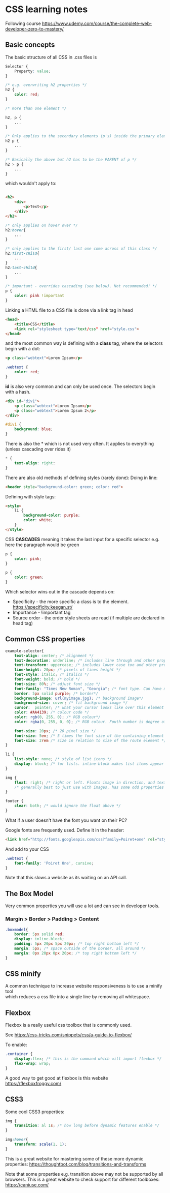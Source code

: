 # CSS learning notes
Following course https://www.udemy.com/course/the-complete-web-developer-zero-to-mastery/

## Basic concepts
The basic structure of all CSS in .css files is 

``` css
Selector {
    Property: value;
}

/* e.g. overwriting h2 properties */
h2 {
    color: red;
}

/* more than one element */

h2, p {
    ...
}

/* Only applies to the secondary elements (p's) inside the primary elements (h2's) */
h2 p {
    ...
}

/* Basically the above but h2 has to be the PARENT of p */
h2 > p {
    ...
}
```
which wouldn't apply to:
``` html

<h2>
    <div>
        <p>Text</p>
    </div>
</h2>
```

``` css
/* only applies on hover over */
h2:hover{
    ...
}

/* only applies to the first/ last one come across of this class */
h2:first-child{
    ...
}
h2:last-child{
    ...
}

/* important - overrides cascading (see below). Not recommended! */
p {
    color: pink !important
}
``` 
Linking a HTML file to a CSS file is done via a link tag in head

``` html
<head>
    <title>CSS</title>
    <link rel="stylesheet type="text/css" href="style.css">
</head>
```

and the most common way is defining with a **class** tag, where the selectors begin with a dot:

``` html
<p class="webtext">Lorem Ipsum</p>
```
``` css
.webtext {
    color: red;
}
```
**id** is also very common and can only be used once. The selectors begin with a hash.
``` html
<div id="div1">
    <p class="webtext">Lorem Ipsum</p>
    <p class="webtext">Lorem Ipsum 2</p>
</div>
```
``` css
#div1 {
    background: blue;
}
```

There is also the * which is not used very often. It applies to everything (unless cascading over rides it)
``` css
* {
    text-align: right:
}
```

There are also old methods of defining styles (rarely done):
Doing in line:
``` html
<header style="background-color: green; color: red">
```
Defining with style tags:
``` html
<style>
    li {
        background-color: purple;
        color: white;
    }
</style>
```

CSS **CASCADES** meaning it takes the last input for a specific selector
e.g. here the paragraph would be green

``` css
p {
    color: pink;
}

p {
    color: green;
}
```

Which selector wins out in the cascade depends on:
- Specificity - the more specific a class is to the element. https://specificity.keegan.st/
- Importance - !important tag
- Source order - the order style sheets are read (if multiple are declared in head tag)

## Common CSS properties

```css
example-selector{
    text-align: center; /* alignment */
    text-decoration: underline; /* includes line through and other props */
    text-transform: uppercase; /* includes lower case too and other props */
    line-height: 20px; /* pixels of lines height */
    font-style: italic; /* italics */
    font-weight: bold; /* bold */
    font-size: 80%; /* adjust font size */
    font-family: "Times New Roman", "Georgia"; /* font type. Can have multiple. If the PC doesn't have a font it tries the next */
    border: 5px solid purple; /* border*/
    background-image: url(myimage.jpg); /* background image*/
    background-size: cover; /* fit background image */
    cursor:  pointer; /* what your cursor looks like over this element */
    color: #AA4139; /* colour code */
    color: rgb(0, 255, 0); /* RGB colour*/
    color: rgba(0, 255, 0, 0); /* RGB colour. Fouth number is degree of transparency */

    font-size: 20px; /* 20 pixel size */
    font-size: 5em; /* 5 times the font size of the containing element's font size */
    font-size: 2rem /* size in relation to size of the route element */
}

li {
    list-style: none; /* style of list icons */
    display: block; /* for lists. inline-block makes list items appear in line */
}

img {
    float: right; /* right or left. Floats image in direction, and text wraps around */
    /* generally best to just use with images, has some odd properties */
}

footer {
    clear: both; /* would ignore the float above */
}
```

What if a user doesn't have the font you want on their PC?

Google fonts are frequently used.
Define it in the header:
``` html
<link href="http://fonts.googleapis.com/css?family=Poiret+one" rel="stylesheet">
```
And add to your CSS
``` css
.webtext {
    font-family: 'Poiret One', cursive;
}
```
Note that this slows a website as its waiting on an API call.
 

## The Box Model

Very common properties you will use a lot and can see in developer tools.
### Margin > Border > Padding > Content

``` css
.boxmodel{
    border: 5px solid red;
    display: inline-block;
    padding: 5px 20px 5px 20px; /* top right bottom left */
    margin: 5px; /* space outside of the border. all around */
    margin: 0px 20px 0px 20px; /* top right bottom left */
}
```

## CSS minify

A common technique to increase website responsiveness is to use a minify tool  
which reduces a css file into a single line by removing all whitespace.

## Flexbox

Flexbox is a really useful css toolbox that is commonly used.

See https://css-tricks.com/snippets/css/a-guide-to-flexbox/

To enable:

``` css
.container {
    display:flex; /* this is the command which will import flexbox */
    flex-wrap: wrap;
}

```
A good way to get good at flexbox is this website https://flexboxfroggy.com/


## CSS3

Some cool CSS3 properties:

```css
img {
    transition: al 1s; /* how long before dynamic features enable */
}

img:hover{
    transform: scale(1, 1);
}
```

This is a great website for mastering some of these more dynamic properties:
https://thoughtbot.com/blog/transitions-and-transforms

Note that some properties e.g. transition above may not be supported by all browsers.
This is a great website to check support for different toolboxes: https://caniuse.com/